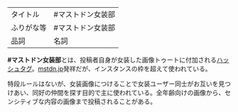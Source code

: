 <div>

|            |                    |
|------------|--------------------|
| タイトル   | \#マストドン女装部 |
| ふりがな等 | \#マストドン女装部 |
| 品詞       | 名詞               |

  
**\#マストドン女装部**とは、投稿者自身が女装した画像トゥートに付加される[ハッシュタグ](/%E3%83%8F%E3%83%83%E3%82%B7%E3%83%A5%E3%82%BF%E3%82%B0 "ハッシュタグ")。[mstdn.jp](/Mstdn.jp "Mstdn.jp")発祥だが、インスタンスの枠を超えて使われている。

特段ルールはないが、女装画像につけることで女装ユーザー同士がお互いを見つけあい、同好の仲間を探す目的で主に使われている。全年齢向けの画像から、センシティブな内容の画像まで投稿されることがある。

</div>
